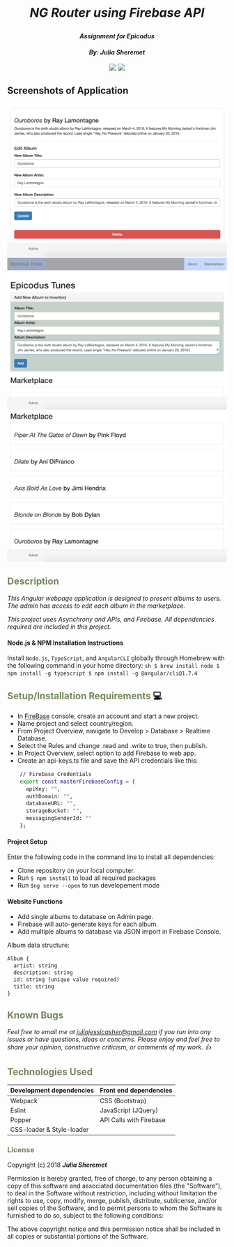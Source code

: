 # _<p align="center">NG Router using Firebase API</p>_

#### _<p align="center">Assignment for Epicodus</p>_

#### _**<p align="center">By: Julia Sheremet</p>**_

<p align="center">  
<a href="https://opensource.org/licenses/MIT"><img src="https://img.shields.io/badge/license-MIT-blue.svg"></a>
<a href="https://github.com/RichardLitt/standard-readme"><img src="https://img.shields.io/badge/readme%20style-standard-brightgreen.svg?style=flat-square"></a>
</p>

## Screenshots of Application
![alt text](https://github.com/juliajessica/ng-router/blob/master/src/assets/img/edit.png?raw=true)
![alt text](https://github.com/juliajessica/ng-router/blob/master/src/assets/img/add.png?raw=true)
![alt text](https://github.com/juliajessica/ng-router/blob/master/src/assets/img/view.png?raw=true)


## <span style="color:#74875d;">Description</span>

_This Angular webpage application is designed to present albums to users. The admin has access to edit each album in the marketplace._

_This project uses Asynchrony and APIs, and Firebase. All dependencies required are included in this project._

#### Node.js & NPM Installation Instructions
  Install `Node.js`, `TypeScript`, and `AngularCLI` globally through Homebrew with the following command in your home directory:
    ```sh
    $ brew install node
    $ npm install -g typescript
    $ npm install -g @angular/cli@1.7.4
    ```

## <span style="color:#74875d;">Setup/Installation Requirements</span> :computer:
* In <a href="https://firebase.google.com/">FireBase</a> console, create an account and start a new project.
* Name project and select country/region.
* From Project Overview, navigate to Develop > Database > Realtime Database.
* Select the Rules and change .read and .write to true, then publish.
* In Project Overview, select option to add Firebase to web app.
* Create an api-keys.ts file and save the API credentials like this:
````sh
    // Firebase Credentials
    export const masterFirebaseConfig = {
      apiKey: "",
      authDomain: "",
      databaseURL: "",
      storageBucket: "",
      messagingSenderId: ""
    };
````

#### Project Setup
  Enter the following code in the command line to install all dependencies:
  * Clone repository on your local computer.
  * Run `$ npm install` to load all required packages
  * Run `$ng serve --open` to run developement mode
  
#### Website Functions
  * Add single albums to database on Admin page.
  * Firebase will auto-generate keys for each album.
  * Add multiple albums to database via JSON import in Firebase Console.

  Album data structure:
  ````
  Album {
    artist: string
    description: string
    id: string (unique value required)
    title: string
  }
````
 
## <span style="color:#74875d;">Known Bugs</span>

_Feel free to email me at [juliajessicasher@gmail.com](mailto:juliajessicasher@gmail.com) if you run into any issues or have questions, ideas or concerns. Please enjoy and feel free to share your opinion, constructive criticism, or comments of my work. :+1:_

## <span style="color:#74875d;">Technologies Used</span>

| Development dependencies | Front end dependencies |
| :------------ | :------------- |
| Webpack | CSS (Bootstrap) |
| Eslint | JavaScript (JQuery) |
| Popper | API Calls with Firebase |
| CSS-loader & Style-loader | | |

### <span style="color:#74875d;">License</span>

Copyright (c) 2018 ****_Julia Sheremet_****

Permission is hereby granted, free of charge, to any person obtaining a copy of this software and associated documentation files (the "Software"), to deal in the Software without restriction, including without limitation the rights to use, copy, modify, merge, publish, distribute, sublicense, and/or sell copies of the Software, and to permit persons to whom the Software is furnished to do so, subject to the following conditions:

The above copyright notice and this permission notice shall be included in all copies or substantial portions of the Software.
